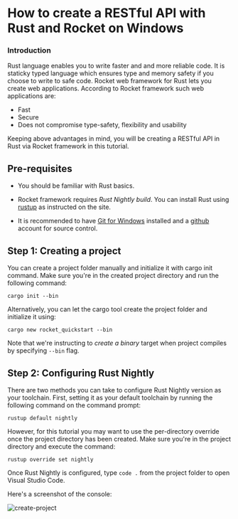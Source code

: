 ﻿# How to create a RESTful API with Rust and Rocket on Windows

### **Introduction**

Rust language enables you to write faster and and more reliable code. It is staticky typed language which ensures type and memory safety if you choose to write to safe code. Rocket web framework for Rust lets you create web applications. According to Rocket framework such web applications are:

- Fast
- Secure
- Does not compromise type-safety, flexibility and usability

Keeping above advantages in mind, you will be creating a RESTful API in Rust via Rocket framework in this tutorial.

## **Pre-requisites**

- You should be familiar with Rust basics.

- Rocket framework requires *Rust Nightly build*. You can install Rust using [rustup](https://rustup.rs/) as instructed on the site.

- It is recommended to have [Git for Windows](https://git-scm.com/downloads) installed and a [github](https://github.com/) account for source control.

## **Step 1: Creating a project**

You can create a project folder manually and initialize it with cargo init command. Make sure you're in the created project directory and run the following command:

```cargo init --bin```

Alternatively, you can let the cargo tool create the project folder and initialize it using:

```cargo new rocket_quickstart --bin```

Note that we're instructing to _create a binary_ target when project compiles by specifying ```--bin``` flag.


## **Step 2: Configuring Rust Nightly**

There are two methods you can take to configure Rust Nightly version as your toolchain. First, setting it as your default toolchain by running the following command on the command prompt:

```rustup default nightly```

However, for this tutorial you may want to use the per-directory override once the project directory has been created. Make sure you're in the project directory and execute the command:

```rustup override set nightly```

Once Rust Nightly is configured, type ```code .``` from the project folder to open Visual Studio Code.

Here's a screenshot of the console:

![create-project](img/create_project.png)
